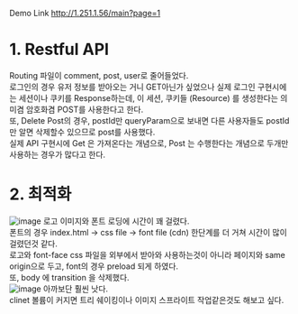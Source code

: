 Demo Link http://1.251.1.56/main?page=1  

# 1. Restful API  
Routing 파일이 comment, post, user로 줄어들었다.  
로그인의 경우 유저 정보를 받아오는 거니 GET아닌가 싶었으나 실제 로그인 구현시에는 세션이나 쿠키를 Response하는데, 이 세션, 쿠키들 (Resource) 를 생성한다는 의미겸 암호화겸 POST를 사용한다고 한다.  
또, Delete Post의 경우, postId만 queryParam으로 보내면 다른 사용자들도 postId만 알면 삭제할수 있으므로 post를 사용했다.  
실제 API 구현시에 Get 은 가져온다는 개념으로, Post 는 수행한다는 개념으로 두개만 사용하는 경우가 많다고 한다.
  
# 2. 최적화
![image](https://user-images.githubusercontent.com/104773096/219130144-1808d92f-6df2-4ef2-8f6c-628fed17853a.png)
로고 이미지와 폰트 로딩에 시간이 꽤 걸렸다.  
폰트의 경우 index.html -> css file -> font file (cdn) 한단계를 더 거쳐 시간이 많이 걸렸던것 같다.  
로고와 font-face css 파일을 외부에서 받아와 사용하는것이 아니라 페이지와 same origin으로 두고, font의 경우 preload 되게 하였다.  
또, body 에 transition 을 삭제했다.  
![image](https://user-images.githubusercontent.com/104773096/219139060-c5f17f0a-a65b-4389-85a8-1d36c8733813.png)
아까보단 훨씬 낫다.  
clinet 볼륨이 커지면 트리 쉐이킹이나 이미지 스프라이트 작업같은것도 해보고 싶다.  
